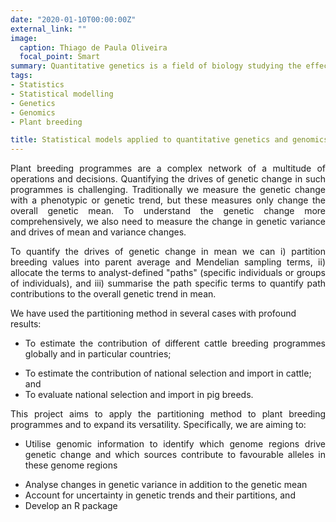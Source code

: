 ```yaml
---
date: "2020-01-10T00:00:00Z"
external_link: ""
image:
  caption: Thiago de Paula Oliveira
  focal_point: Smart
summary: Quantitative genetics is a field of biology studying the effect of genetic and environmental factors on quantitative traits.
tags:
- Statistics
- Statistical modelling
- Genetics
- Genomics
- Plant breeding

title: Statistical models applied to quantitative genetics and genomics of plant breeding
---
```


<p align="justify">
Plant breeding programmes are a complex network of a multitude of operations and decisions. Quantifying the drives of genetic change in such programmes is challenging. Traditionally we measure the genetic change with a phenotypic or genetic trend, but these measures only change the overall genetic mean. To understand the genetic change more comprehensively, we also need to measure the change in genetic variance and drives of mean and variance changes. 
</p>

<p align="justify">
To quantify the drives of genetic change in mean we can i) partition breeding values into parent average and Mendelian sampling terms, ii) allocate the terms to analyst-defined "paths" (specific individuals or groups of individuals), and iii) summarise the path specific terms to quantify path contributions to the overall genetic trend in mean. 
</p>


We have used the partitioning method in several cases with profound results:

* <p align="justify"> To estimate the contribution of different cattle breeding programmes globally and in particular countries; </p>
* To estimate the contribution of national selection and import in cattle; and
* To evaluate national selection and import in pig breeds.


<p align="justify">
This project aims to apply the partitioning method to plant breeding programmes and to expand its versatility. Specifically, we are aiming to:
</p>


* <p align="justify"> Utilise genomic information to identify which genome regions drive genetic change and which sources contribute to favourable alleles in these genome regions </p>
*  Analyse changes in genetic variance in addition to the genetic mean
*  Account for uncertainty in genetic trends and their partitions, and
*  Develop an R package

